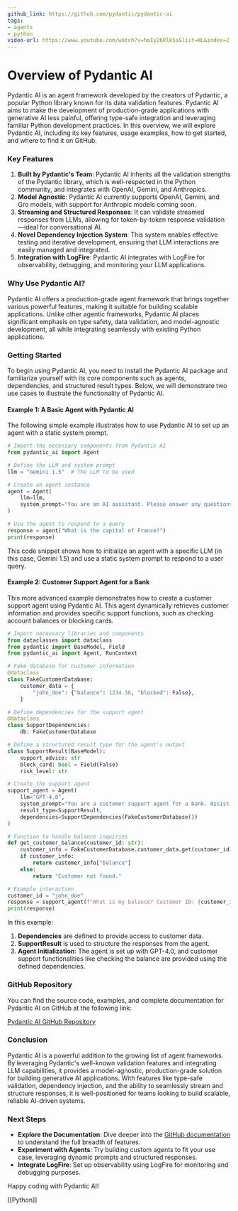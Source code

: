 ```yaml
---
github_link: https://github.com/pydantic/pydantic-ai
tags:
- agents
- python
video-url: https://www.youtube.com/watch?v=hoIy26Rlk5s&list=WL&index=2
---
```


# Overview of Pydantic AI

Pydantic AI is an agent framework developed by the creators of Pydantic, a popular Python library known for its data validation features. Pydantic AI aims to make the development of production-grade applications with generative AI less painful, offering type-safe integration and leveraging familiar Python development practices. In this overview, we will explore Pydantic AI, including its key features, usage examples, how to get started, and where to find it on GitHub.

### Key Features

1. **Built by Pydantic's Team**: Pydantic AI inherits all the validation strengths of the Pydantic library, which is well-respected in the Python community, and integrates with OpenAI, Gemini, and Anthropics.
2. **Model Agnostic**: Pydantic AI currently supports OpenAI, Gemini, and Gro models, with support for Anthropic models coming soon.
3. **Streaming and Structured Responses**: It can validate streamed responses from LLMs, allowing for token-by-token response validation—ideal for conversational AI.
4. **Novel Dependency Injection System**: This system enables effective testing and iterative development, ensuring that LLM interactions are easily managed and integrated.
5. **Integration with LogFire**: Pydantic AI integrates with LogFire for observability, debugging, and monitoring your LLM applications.

### Why Use Pydantic AI?

Pydantic AI offers a production-grade agent framework that brings together various powerful features, making it suitable for building scalable applications. Unlike other agentic frameworks, Pydantic AI places significant emphasis on type safety, data validation, and model-agnostic development, all while integrating seamlessly with existing Python applications.

### Getting Started

To begin using Pydantic AI, you need to install the Pydantic AI package and familiarize yourself with its core components such as agents, dependencies, and structured result types. Below, we will demonstrate two use cases to illustrate the functionality of Pydantic AI.

#### Example 1: A Basic Agent with Pydantic AI

The following simple example illustrates how to use Pydantic AI to set up an agent with a static system prompt.

```python
# Import the necessary components from Pydantic AI
from pydantic_ai import Agent

# Define the LLM and system prompt
llm = "Gemini 1.5"  # The LLM to be used

# Create an agent instance
agent = Agent(
    llm=llm,
    system_prompt="You are an AI assistant. Please answer any questions presented."
)

# Use the agent to respond to a query
response = agent("What is the capital of France?")
print(response)
```

This code snippet shows how to initialize an agent with a specific LLM (in this case, Gemini 1.5) and use a static system prompt to respond to a user query.

#### Example 2: Customer Support Agent for a Bank

This more advanced example demonstrates how to create a customer support agent using Pydantic AI. This agent dynamically retrieves customer information and provides specific support functions, such as checking account balances or blocking cards.

```python
# Import necessary libraries and components
from dataclasses import dataclass
from pydantic import BaseModel, Field
from pydantic_ai import Agent, RunContext

# Fake database for customer information
@dataclass
class FakeCustomerDatabase:
    customer_data = {
        "john_doe": {"balance": 1234.56, "blocked": False},
    }

# Define dependencies for the support agent
@dataclass
class SupportDependencies:
    db: FakeCustomerDatabase

# Define a structured result type for the agent's output
class SupportResult(BaseModel):
    support_advice: str
    block_card: bool = Field(False)
    risk_level: str

# Create the support agent
support_agent = Agent(
    llm="GPT-4.0",
    system_prompt="You are a customer support agent for a bank. Assist the customer and assess risk levels.",
    result_type=SupportResult,
    dependencies=SupportDependencies(FakeCustomerDatabase())
)

# Function to handle balance inquiries
def get_customer_balance(customer_id: str):
    customer_info = FakeCustomerDatabase.customer_data.get(customer_id)
    if customer_info:
        return customer_info["balance"]
    else:
        return "Customer not found."

# Example interaction
customer_id = "john_doe"
response = support_agent(f"What is my balance? Customer ID: {customer_id}")
print(response)
```

In this example:

1. **Dependencies** are defined to provide access to customer data.
2. **SupportResult** is used to structure the responses from the agent.
3. **Agent Initialization**: The agent is set up with GPT-4.0, and customer support functionalities like checking the balance are provided using the defined dependencies.

### GitHub Repository

You can find the source code, examples, and complete documentation for Pydantic AI on GitHub at the following link:

[Pydantic AI GitHub Repository](https://github.com/pydantic/pydantic-ai)

### Conclusion

Pydantic AI is a powerful addition to the growing list of agent frameworks. By leveraging Pydantic's well-known validation features and integrating LLM capabilities, it provides a model-agnostic, production-grade solution for building generative AI applications. With features like type-safe validation, dependency injection, and the ability to seamlessly stream and structure responses, it is well-positioned for teams looking to build scalable, reliable AI-driven systems.

### Next Steps

- **Explore the Documentation**: Dive deeper into the [GitHub documentation](https://github.com/pydantic/pydantic-ai) to understand the full breadth of features.
- **Experiment with Agents**: Try building custom agents to fit your use case, leveraging dynamic prompts and structured responses.
- **Integrate LogFire**: Set up observability using LogFire for monitoring and debugging purposes.

Happy coding with Pydantic AI!

[[Python]]